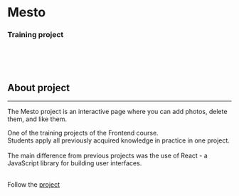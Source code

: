 # Mesto

### Training project <br>

<br><br><br>

## About project

---

The Mesto project is an interactive page where you can add photos, delete them, and like them.

One of the training projects of the Frontend course.<br> Students apply all previously acquired knowledge in practice in one project.<br>  
 The main difference from previous projects was the use of React - a JavaScript library for building user interfaces.<br>
<br>

Follow the [project](https://mr-markovka.github.io/mesto/index.html)
